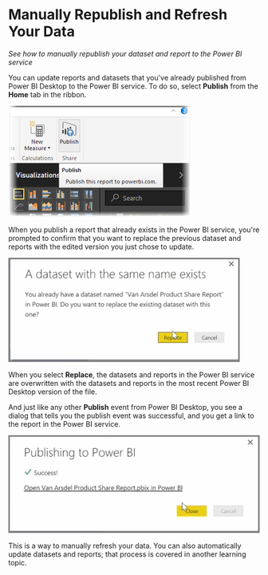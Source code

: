 <properties
   pageTitle="Manually republishing and refreshing your data"
   description="Manually update your dataset and report"
   services="powerbi"
   documentationCenter=""
   authors="davidiseminger"
   manager="mblythe"
   backup=""
   editor=""
   tags=""
   qualityFocus="no"
   qualityDate=""
   featuredVideoId="O60a1Acdpkc"
   featuredVideoThumb=""
   courseDuration="5m"/>

<tags
   ms.service="powerbi"
   ms.devlang="NA"
   ms.topic="get-started-article"
   ms.tgt_pltfrm="NA"
   ms.workload="powerbi"
   ms.date="06/22/2016"
   ms.author="davidi"/>

# Manually Republish and Refresh Your Data

*See how to manually republish your dataset and report to the Power BI service*

You can update reports and datasets that you've already published from Power BI Desktop to the Power BI service. To do so, select **Publish** from the **Home** tab in the ribbon.

![](media/powerbi-learning-4-5-manually-republish-reports/4-5_0.png)

When you publish a report that already exists in the Power BI service, you're prompted to confirm that you want to replace the previous dataset and reports with the edited version you just chose to update.

![](media/powerbi-learning-4-5-manually-republish-reports/4-5_1.png)

When you select **Replace**, the datasets and reports in the Power BI service are overwritten with the datasets and reports in the most recent Power BI Desktop version of the file.

And just like any other **Publish** event from Power BI Desktop, you see a dialog that tells you the publish event was successful, and you get a link to the report in the Power BI service.

![](media/powerbi-learning-4-5-manually-republish-reports/4-5_2.png)

This is a way to manually refresh your data. You can also automatically update datasets and reports; that process is covered in another learning topic.
